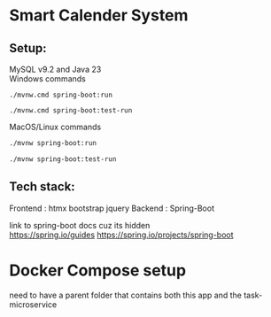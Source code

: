 # Smart Calender System
## Setup:
MySQL v9.2 and Java 23\
Windows commands
```shell
./mvnw.cmd spring-boot:run
```
```shell
./mvnw.cmd spring-boot:test-run
```
MacOS/Linux commands
```bash
./mvnw spring-boot:run
```
```bash
./mvnw spring-boot:test-run
```

## Tech stack:
Frontend : htmx bootstrap jquery
Backend : Spring-Boot 

link to spring-boot docs cuz its hidden \
https://spring.io/guides
https://spring.io/projects/spring-boot


# Docker Compose setup
need to have a parent folder that contains both this app and the task-microservice